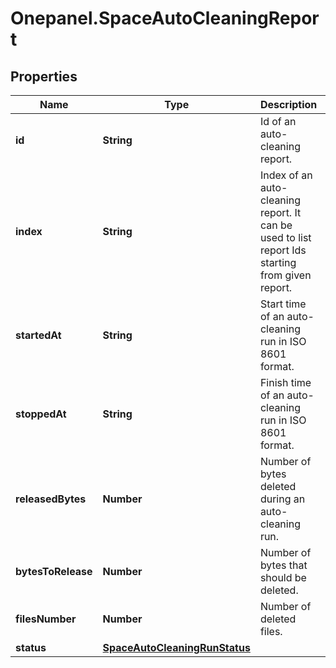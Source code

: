 # Onepanel.SpaceAutoCleaningReport

## Properties
Name | Type | Description | Notes
------------ | ------------- | ------------- | -------------
**id** | **String** | Id of an auto-cleaning report. | 
**index** | **String** | Index of an auto-cleaning report. It can be used to list report Ids starting from given report.  | 
**startedAt** | **String** | Start time of an auto-cleaning run in ISO 8601 format. | 
**stoppedAt** | **String** | Finish time of an auto-cleaning run in ISO 8601 format. | 
**releasedBytes** | **Number** | Number of bytes deleted during an auto-cleaning run. | 
**bytesToRelease** | **Number** | Number of bytes that should be deleted. | 
**filesNumber** | **Number** | Number of deleted files. | 
**status** | [**SpaceAutoCleaningRunStatus**](SpaceAutoCleaningRunStatus.md) |  | 


